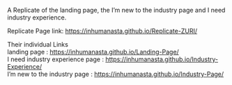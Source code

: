 A Replicate of the landing page, the I’m new to the industry page and I need industry experience.<br>

Replicate Page link: https://inhumanasta.github.io/Replicate-ZURI/  <br> 

Their individual Links<br>
landing page : https://inhumanasta.github.io/Landing-Page/  <br>
I need industry experience page : https://inhumanasta.github.io/Industry-Experience/ <br>
I’m new to the industry page : https://inhumanasta.github.io/Industry-Page/
